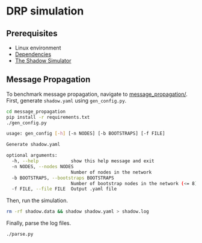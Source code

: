 # DRP simulation

## Prerequisites

- Linux environment
- [Dependencies](https://shadow.github.io/docs/guide/install_dependencies.html)
- [The Shadow Simulator](https://github.com/shadow/shadow)

## Message Propagation

To benchmark message propagation, navigate to [message_propagation/](/message_propagation). First, generate `shadow.yaml` using `gen_config.py`.

```bash
cd message_propagation
pip install -r requirements.txt
./gen_config.py
```

```bash
usage: gen_config [-h] [-n NODES] [-b BOOTSTRAPS] [-f FILE]

Generate shadow.yaml

optional arguments:
  -h, --help            show this help message and exit
  -n NODES, --nodes NODES
                        Number of nodes in the network
  -b BOOTSTRAPS, --bootstraps BOOTSTRAPS
                        Number of bootstrap nodes in the network (<= 8)
  -f FILE, --file FILE  Output .yaml file
```

Then, run the simulation.

```bash
rm -rf shadow.data && shadow shadow.yaml > shadow.log
```

Finally, parse the log files.

```bash
./parse.py
```
